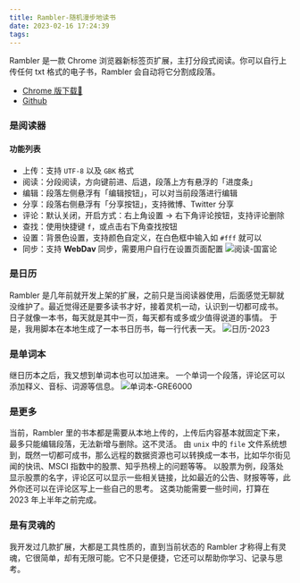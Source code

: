 ```yaml
---
title: Rambler-随机漫步地读书
date: 2023-02-16 17:24:39
tags:
---
```

Rambler 是一款 Chrome 浏览器新标签页扩展，主打分段式阅读。你可以自行上传任何 txt 格式的电子书，Rambler 会自动将它分割成段落。

- [Chrome 版下载🔗](https://chrome.google.com/webstore/detail/oamcmbjempabepcfnnioodcffeejkhjn)
- [Github](https://github.com/solobat/rambler)

### 是阅读器
#### 功能列表
- 上传：支持 `UTF-8` 以及 `GBK` 格式
- 阅读：分段阅读，方向键前进、后退，段落上方有悬浮的「进度条」
- 编辑：段落左侧悬浮有「编辑按钮」，可以对当前段落进行编辑
- 分享：段落右侧悬浮有「分享按钮」，支持微博、Twitter 分享
- 评论：默认关闭，开启方式：右上角设置 -> 右下角评论按钮，支持评论删除
- 查找：使用快捷键 `f`，或点击右下角查找按钮
- 设置：背景色设置，支持颜色自定义，在白色框中输入如 `#fff` 就可以
- 同步：支持 **WebDav** 同步，需要用户自行在设置页面配置
![阅读-国富论](https://i.imgur.com/9cMDSEg.png)

### 是日历
Rambler 是几年前就开发上架的扩展，之前只是当阅读器使用，后面感觉无聊就没维护了。最近觉得还是要多读书才好，接着灵机一动，认识到一切都可成书。
日子就像一本书，每天就是其中一页，每天都有或多或少值得说道的事情。
于是，我用脚本在本地生成了一本书日历书，每一行代表一天。
![日历-2023](https://i.imgur.com/w5MW1ud.png)

### 是单词本
继日历本之后，我又想到单词本也可以加进来。
一个单词一个段落，评论区可以添加释义、音标、词源等信息。
![单词本-GRE6000](https://i.imgur.com/Yhxv8qy.png)

### 是更多
当前，Rambler 里的书本都是需要从本地上传的，上传后内容基本就固定下来，最多只能编辑段落，无法新增与删除。这不灵活。
由 `unix` 中的 `file` 文件系统想到，既然一切都可成书，那么远程的数据资源也可以转换成一本书，比如华尔街见闻的快讯、MSCI 指数中的股票、知乎热榜上的问题等等。
以股票为例，段落处显示股票的名字，评论区可以显示一些相关链接，比如最近的公告、财报等等，此外你还可以在评论区写上一些自己的思考。
这类功能需要一些时间，打算在 2023 年上半年之前完成。

### 是有灵魂的
我开发过几款扩展，大都是工具性质的，直到当前状态的 Rambler 才称得上有灵魂，它很简单，却有无限可能。它不只是便捷，它还可以帮助你学习、记录与思考。